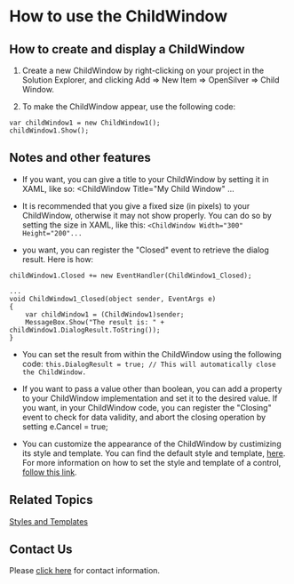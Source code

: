 # How to use the ChildWindow

## How to create and display a ChildWindow

1. Create a new ChildWindow by right-clicking on your project in the Solution Explorer, and clicking Add => New Item => OpenSilver => Child Window.

2. To make the ChildWindow appear, use the following code:
```
var childWindow1 = new ChildWindow1();
childWindow1.Show();
```

## Notes and other features

* If you want, you can give a title to your ChildWindow by setting it in XAML, like so: <ChildWindow Title="My Child Window" ...

* It is recommended that you give a fixed size (in pixels) to your ChildWindow, otherwise it may not show properly. You can do so by setting the size in XAML, like this: `<ChildWindow Width="300" Height="200"...`

* you want, you can register the "Closed" event to retrieve the dialog result. Here is how:
```
childWindow1.Closed += new EventHandler(ChildWindow1_Closed);

...
void ChildWindow1_Closed(object sender, EventArgs e)
{
    var childWindow1 = (ChildWindow1)sender;
    MessageBox.Show("The result is: " + childWindow1.DialogResult.ToString());
}
```

* You can set the result from within the ChildWindow using the following code:
`this.DialogResult = true; // This will automatically close the ChildWindow.`

* If you want to pass a value other than boolean, you can add a property to your ChildWindow implementation and set it to the desired value.
If you want, in your ChildWindow code, you can register the "Closing" event to check for data validity, and abort the closing operation by setting e.Cancel = true;

* You can customize the appearance of the ChildWindow by custimizing its style and template. You can find the default style and template, [here](styles-and-templates.html#styling-the-childwindow). For more information on how to set the style and template of a control,[ follow this link](styles-and-templates.html).


## Related Topics
[Styles and Templates](styles-and-templates.html)


## Contact Us
Please [click here](https://opensilver.net/contact.aspx) for contact information.
